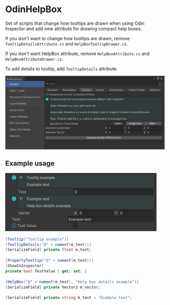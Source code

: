 # OdinHelpBox
Set of scripts that change how tooltips are drawn when using Odin Inspector and add new attribute for drawing compact help boxes.

If you don't want to change how tooltips are drawn, remove `TooltipDetailsAttribute.cs` and `HelpBoxTooltipDrawer.cs`.

If you don't want HelpBox attribute, remove `HelpBoxAttribute.cs` and `HelpBoxAttributeDrawer.cs`.

To add details to tooltip, add `TooltipDetails` attribute.

![Example](Images/Example.PNG)

## Example usage

![Example](Images/Example2.PNG)

```cs
[Tooltip("Tooltip example")]
[TooltipDetails("@" + nameof(m_text))]
[SerializeField] private float m_test;

[PropertyTooltip("@" + nameof(m_text))]
[ShowInInspector]
private bool TestValue { get; set; }

[HelpBox("@" + nameof(m_text), "Help box details example")]
[SerializeField] private Vector2 m_vector;

[SerializeField] private string m_text = "Example text";
```
